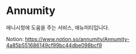 # Annumity
애니시청에 도움을 주는 서비스, 애뉴미티입니다.

Notion: https://www.notion.so/annumity/Annumity-4a85b551686149cf99bc44dbe098bcf9
